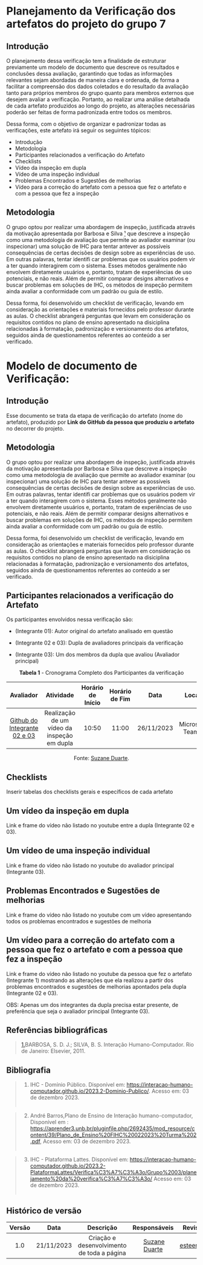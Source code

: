 # Planejamento da Verificação dos artefatos do projeto do grupo 7

## Introdução

O planejamento dessa verificação tem a finalidade de estruturar previamente um modelo de documento que descreve os resultados e conclusões dessa avaliação, garantindo que todas as informações relevantes sejam abordadas de maneira clara e ordenada, de forma a facilitar a compreensão dos dados coletados e do resultado da avaliação tanto para próprios membros do grupo quanto para membros externos que desejem avaliar a verificação. Portanto, ao realizar uma análise detalhada de cada artefato produzidos ao longo do projeto, as alterações necessárias poderão ser feitas de forma padronizada entre todos os membros.

Dessa forma, com o objetivo de organizar e padronizar todas as verificações, este artefato irá seguir os seguintes tópicos:

- Introdução
- Metodologia
- Participantes relacionados a verificação do Artefato
- Checklists
- Vídeo da inspeção em dupla
- Vídeo de uma inspeção individual
- Problemas Encontrados e Sugestões de melhorias
- Vídeo para a correção do artefato com a pessoa que fez o artefato e com a pessoa que fez a inspeção

## Metodologia

O grupo optou por realizar uma abordagem de inspeção, justificada através da motivação apresentada por Barbosa e Silva <a id="anchor_1" href="#REF1">¹</a> que descreve a inspeção como uma metodologia de avaliação que permite ao avaliador examinar (ou inspecionar) uma solução de IHC para tentar antever as possíveis consequências de certas decisões de design sobre as experiências de uso. Em outras palavras, tentar identifi car problemas que os usuários podem vir a ter quando interagirem com o sistema. Esses métodos geralmente não envolvem diretamente usuários e, portanto, tratam de experiências de uso potenciais, e não reais. Além de permitir comparar designs alternativos e buscar problemas em soluções de IHC, os métodos de inspeção permitem ainda avaliar a conformidade com um padrão ou guia de estilo.

Dessa forma, foi desenvolvido um checklist de verificação, levando em consideração as orientações e materiais fornecidos pelo professor durante as aulas. O checklist abrangerá perguntas que levam em consideração os requisitos contidos no plano de ensino apresentado na disiciplina relacionadas à formatação, padronização e versionamento dos artefatos, seguidos ainda de questionamentos referentes ao conteúdo a ser verificado.

# Modelo de documento de Verificação:

## Introdução

Esse documento se trata da etapa de verificação do artefato (nome do artefato), produzido por **Link do GitHub da pessoa que produziu o artefato** no decorrer do projeto.

## Metodologia

O grupo optou por realizar uma abordagem de inspeção, justificada através da motivação apresentada por Barbosa e Silva que descreve a inspeção como uma metodologia de avaliação que permite ao avaliador examinar (ou inspecionar) uma solução de IHC para tentar antever as possíveis consequências de certas decisões de design sobre as experiências de uso. Em outras palavras, tentar identifi car problemas que os usuários podem vir a ter quando interagirem com o sistema. Esses métodos geralmente não envolvem diretamente usuários e, portanto, tratam de experiências de uso potenciais, e não reais. Além de permitir comparar designs alternativos e buscar problemas em soluções de IHC, os métodos de inspeção permitem ainda avaliar a conformidade com um padrão ou guia de estilo.

Dessa forma, foi desenvolvido um checklist de verificação, levando em consideração as orientações e materiais fornecidos pelo professor durante as aulas. O checklist abrangerá perguntas que levam em consideração os requisitos contidos no plano de ensino apresentado na disiciplina relacionadas à formatação, padronização e versionamento dos artefatos, seguidos ainda de questionamentos referentes ao conteúdo a ser verificado.

## Participantes relacionados a verificação do Artefato

Os participantes envolvidos nessa verificação são:

- (Integrante 01): Autor original do artefato analisado em questão

- (Integrante 02 e 03): Dupla de avaliadores principais da verificação

- (Integrante 03): Um dos membros da dupla que avaliou (Avaliador principal)

<center>

**Tabela 1** - Cronograma Completo dos Participantes da verificação

|                            Avaliador                            |                  Atividade                  | Horário de Início | Horário de Fim |    Data    |      Local      |
| :-------------------------------------------------------------: | :-----------------------------------------: | :---------------: | :------------: | :--------: | :-------------: |
| [Github do Integrante 02 e 03](https://github.com/suzaneduarte) | Realização de um vídeo da inspeção em dupla |       10:50       |     11:00      | 26/11/2023 | Microsoft Teams |

Fonte: [Suzane Duarte](https://github.com/suzaneduarte).

</center>

## Checklists

Inserir tabelas dos checklists gerais e específicos de cada artefato

## Um vídeo da inspeção em dupla

Link e frame do vídeo não listado no youtube entre a dupla (Integrante 02 e 03).

## Um vídeo de uma inspeção individual

Link e frame do vídeo não listado no youtube do avaliador principal (Integrante 03).

## Problemas Encontrados e Sugestões de melhorias

Link e frame do vídeo não listado no youtube com um vídeo apresentando todos os problemas encontrados e sugestões de melhoria

## Um vídeo para a correção do artefato com a pessoa que fez o artefato e com a pessoa que fez a inspeção

Link e frame do vídeo não listado no youtube da pessoa que fez o artefato (Integrante 1) mostrando as alterações que ela realizou a partir dos problemas encontrados e sugestões de melhorias apontados pela dupla (Integrante 02 e 03).

OBS: Apenas um dos integrantes da dupla precisa estar presente, de preferência que seja o avaliador principal (Integrante 03).

## Referências bibliográficas

> <a id="REF1" href="#anchor_1">1.</a>BARBOSA, S. D. J.; SILVA, B. S. Interação Humano-Computador. Rio de Janeiro: Elsevier, 2011.<br>

## Bibliografia

> 1. IHC - Domínio Público. Disponível em: https://interacao-humano-computador.github.io/2023.2-Dominio-Publico/. Acesso em: 03 de dezembro 2023.<br></br>

> 2. André Barros,Plano de Ensino de Interação humano-computador, Disponível em : https://aprender3.unb.br/pluginfile.php/2692435/mod_resource/content/39/Plano_de_Ensino%20FIHC%20022023%20Turma%202.pdf, Acesso em: 03 de dezembro 2023.<br></br>

> 3. IHC - Plataforma Lattes. Disponível em: https://interacao-humano-computador.github.io/2023.2-PlataformaLattes/Verifica%C3%A7%C3%A3o/Grupo%2003/planejamento%20da%20verifica%C3%A7%C3%A3o/ Acesso em: 03 de dezembro 2023.<br></br>

## Histórico de versão

| Versão |    Data    |                 Descrição                  |                   Responsáveis                    |                   Revisor                   |
| :----: | :--------: | :----------------------------------------: | :-----------------------------------------------: | :-----------------------------------------: |
|  1.0   | 21/11/2023 | Criação e desenvolvimento de toda a página |  [Suzane Duarte](https://github.com/suzaneduarte) | [esteerlino](https://github.com/esteerlino) |
